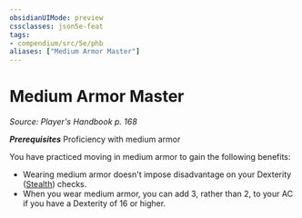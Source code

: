 ```yaml
---
obsidianUIMode: preview
cssclasses: json5e-feat
tags:
- compendium/src/5e/phb
aliases: ["Medium Armor Master"]
---
```

# Medium Armor Master
*Source: Player's Handbook p. 168*  

***Prerequisites*** Proficiency with medium armor

You have practiced moving in medium armor to gain the following benefits:

- Wearing medium armor doesn't impose disadvantage on your Dexterity ([Stealth](../../Rules%20&%20Options/5e%20Rules/skills.md##Stealth)) checks.  
- When you wear medium armor, you can add 3, rather than 2, to your AC if you have a Dexterity of 16 or higher.